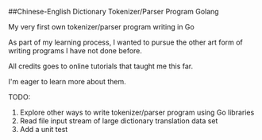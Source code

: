 ##Chinese-English Dictionary Tokenizer/Parser Program Golang

My very first own tokenizer/parser program writing in Go

As part of my learning process, I wanted to pursue the other art form of writing programs I have not done before.

All credits goes to online tutorials that taught me this far. 

I'm eager to learn more about them.

TODO:
1. Explore other ways to write tokenizer/parser program using Go libraries
2. Read file input stream of large dictionary translation data set
3. Add a unit test
